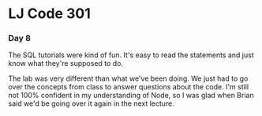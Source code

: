 # LJ Code 301
### Day 8

The SQL tutorials were kind of fun. It's easy to read the statements and just know what they're supposed to do.

The lab was very different than what we've been doing. We just had to go over the concepts from class to answer questions about the code. I'm still not 100% confident in my understanding of Node, so I was glad when Brian said we'd be going over it again in the next lecture. 
